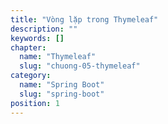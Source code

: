 ```yaml
---
title: "Vòng lặp trong Thymeleaf"
description: ""
keywords: []
chapter:
  name: "Thymeleaf"
  slug: "chuong-05-thymeleaf"
category:
  name: "Spring Boot"
  slug: "spring-boot"
position: 1
---
```

